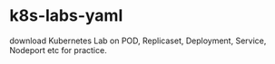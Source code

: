 # k8s-labs-yaml
download Kubernetes Lab on POD, Replicaset, Deployment, Service, Nodeport etc for practice.
